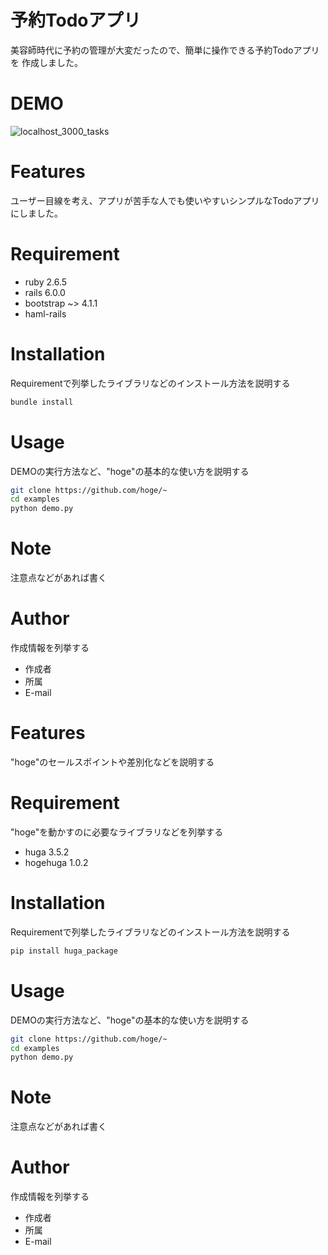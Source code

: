# 予約Todoアプリ
 
美容師時代に予約の管理が大変だったので、簡単に操作できる予約Todoアプリを
作成しました。

# DEMO
![localhost_3000_tasks](https://user-images.githubusercontent.com/66346129/88950910-4328cf80-d2d0-11ea-98a3-f9aae4046f65.png)

 
# Features
ユーザー目線を考え、アプリが苦手な人でも使いやすいシンプルなTodoアプリにしました。
 
# Requirement
 
 
* ruby 2.6.5
* rails 6.0.0
* bootstrap ~> 4.1.1
* haml-rails

# Installation
 
Requirementで列挙したライブラリなどのインストール方法を説明する
 
```bash
bundle install
```
 
# Usage
 
DEMOの実行方法など、"hoge"の基本的な使い方を説明する
 
```bash
git clone https://github.com/hoge/~
cd examples
python demo.py
```
 
# Note
 
注意点などがあれば書く
 
# Author
 
作成情報を列挙する
 
* 作成者
* 所属
* E-mail

 
# Features
 
"hoge"のセールスポイントや差別化などを説明する
 
# Requirement
 
"hoge"を動かすのに必要なライブラリなどを列挙する
 
* huga 3.5.2
* hogehuga 1.0.2
 
# Installation
 
Requirementで列挙したライブラリなどのインストール方法を説明する
 
```bash
pip install huga_package
```
 
# Usage
 
DEMOの実行方法など、"hoge"の基本的な使い方を説明する
 
```bash
git clone https://github.com/hoge/~
cd examples
python demo.py
```
 
# Note
 
注意点などがあれば書く
 
# Author
 
作成情報を列挙する
 
* 作成者
* 所属
* E-mail
